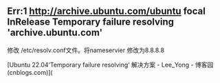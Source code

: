 ## Err:1 http://archive.ubuntu.com/ubuntu focal InRelease Temporary failure resolving 'archive.ubuntu.com'

修改 /etc/resolv.conf文件。将nameservier 修改为8.8.8.8

[Ubuntu 22.04‘Temporary failure resolving‘ 解决方案 - Lee_Yong - 博客园 (cnblogs.com)](